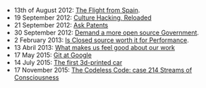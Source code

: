 

- 13th of August 2012: [The Flight from Spain](http://www.economist.com/node/21559614). 
- 19 September 2012: [Culture Hacking, Reloaded](http://esr.ibiblio.org/?p=4564)
- 21 September 2012: [Ask Patents](https://stackoverflow.blog/2012/09/20/askpatents-com-a-stack-exchange-to-prevent-bad-patents/)
- 30 September 2012: [Demand a more open source Government](https://www.youtube.com/watch?v=bLGTrz1Zolk). 
- 2 February 2013: [Is Closed source worth it for Performance](http://esr.ibiblio.org/?p=4802). 
- 13 Abril 2013: [What makes us feel good about our work](http://www.ted.com/talks/dan_ariely_what_makes_us_feel_good_about_our_work.html)
- 17 May 2015: [Git at Google](https://www.youtube.com/watch?v=cY34mr71ky8)
- 14 July 2015: [The first 3d-printed car](https://www.youtube.com/watch?v=o8wFs1aipaE)
- 17 November 2015: [The Codeless Code: case 214 Streams of Consciousness](http://thecodelesscode.com/case/214)
